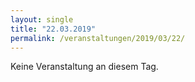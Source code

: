 ```yaml
---
layout: single
title: "22.03.2019"
permalink: /veranstaltungen/2019/03/22/
---
```


Keine Veranstaltung an diesem Tag.

